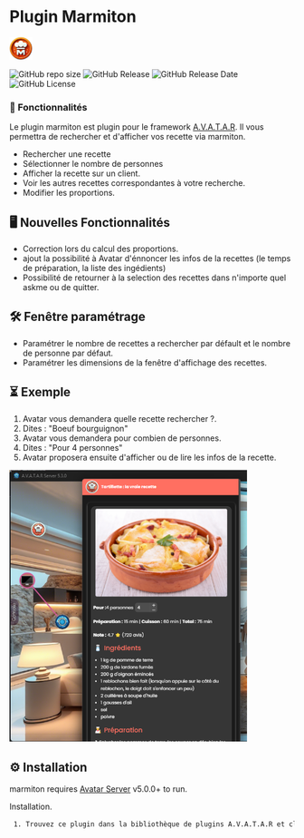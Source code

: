 # Plugin Marmiton

<div style="text-align: left; margin: 10px 0">
<img src="./marmiton/assets/images/marmiton.png" width="40"/></div>

![GitHub repo size](https://img.shields.io/github/repo-size/Domodom30/A.V.A.T.A.R-plugin-marmiton)
![GitHub Release](https://img.shields.io/badge/version-1.1.0-green)
![GitHub Release Date](https://img.shields.io/badge/Release_Date-02_avril_2025-yellow)
![GitHub License](https://img.shields.io/github/license/Domodom30/A.V.A.T.A.R-plugin-marmiton)

### 🧩 Fonctionnalités

Le plugin marmiton est plugin pour le framework [A.V.A.T.A.R](https://github.com/Avatar-Home-Automation).
Il vous permettra de rechercher et d'afficher vos recette via marmiton.

- Rechercher une recette
- Sélectionner le nombre de personnes
- Afficher la recette sur un client.
- Voir les autres recettes correspondantes à votre recherche.
- Modifier les proportions.


## 🖥️ Nouvelles Fonctionnalités

- Correction lors du calcul des proportions.
- ajout la possibilité à Avatar d'énnoncer les infos de la recettes (le temps de préparation, la liste des ingédients)
- Possibilité de retourner à la selection des recettes dans n'importe quel askme ou de quitter.

## 🛠️ Fenêtre paramétrage

- Paramétrer le nombre de recettes a rechercher par défault et le nombre de personne par défaut.
- Paramétrer les dimensions de la fenêtre d'affichage des recettes.


## ⏳ Exemple

1. Avatar vous demandera quelle recette rechercher ?.
2. Dites : "Boeuf bourguignon"
3. Avatar vous demandera pour combien de personnes.
4. Dites : "Pour 4 personnes"
5. Avatar proposera ensuite d'afficher ou de lire les infos de la recette.

<div style="text-align: left; margin: 10px 0">
<img src="./marmiton/assets/images/window-m.png" width="420"/></div>

## ⚙️ Installation

marmiton requires [Avatar Server](https://github.com/Avatar-Home-Automation) v5.0.0+ to run.

Installation.

```sh
 1. Trouvez ce plugin dans la bibliothèque de plugins A.V.A.T.A.R et cliquez sur `installer`.
```
